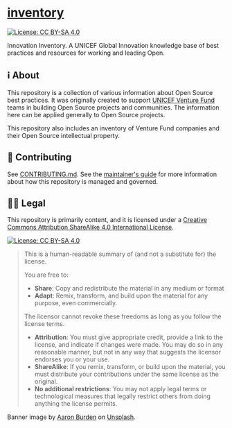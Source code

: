 [inventory](https://unicef.github.io/inventory/)
================================================

<!--
    Style rule: one sentence per line please!
    This makes git diffs easier to read. :)
-->

[![License: CC BY-SA 4.0](https://img.shields.io/badge/License-CC%20BY--SA%204.0-lightgrey.svg)][cc-by-sa-legal]

Innovation Inventory.
A UNICEF Global Innovation knowledge base of best practices and resources for working and leading Open.


## :information_source: About

This repository is a collection of various information about Open Source best practices.
It was originally created to support [UNICEF Venture Fund](https://unicefinnovationfund.org/) teams in building Open Source projects and communities.
The information here can be applied generally to Open Source projects.

This repository also includes an inventory of Venture Fund companies and their Open Source intellectual property.


## :busts_in_silhouette: Contributing

See [CONTRIBUTING.md](https://github.com/unicef/inventory/blob/main/.github/CONTRIBUTING.md "UNICEF Open Source Inventory contributing guidelines").
See the [maintainer's guide](https://unicef.github.io/inventory/meta/maintainers-guide/ "Maintainer's guide for O.S. Inventory") for more information about how this repository is managed and governed.


## :judge: Legal

This repository is primarily content, and it is licensed under a [Creative Commons Attribution ShareAlike 4.0 International License][cc-by-sa-legal].

[![License: CC BY-SA 4.0][cc-by-sa-image]][cc-by-sa-legal]

> This is a human-readable summary of (and not a substitute for) the license.
>
> You are free to:
>
> * **Share**:
>   Copy and redistribute the material in any medium or format
> * **Adapt**:
>   Remix, transform, and build upon the material for any purpose, even commercially.
>
> The licensor cannot revoke these freedoms as long as you follow the license terms.
>
> * **Attribution**:
>   You must give appropriate credit, provide a link to the license, and indicate if changes were made.
>   You may do so in any reasonable manner, but not in any way that suggests the licensor endorses you or your use.
> * **ShareAlike**:
>   If you remix, transform, or build upon the material, you must distribute your contributions under the same license as the original.
> * **No additional restrictions**:
>   You may not apply legal terms or technological measures that legally restrict others from doing anything the license permits.

Banner image by [Aaron Burden](https://unsplash.com/@aaronburden?utm_source=unsplash&utm_medium=referral&utm_content=creditCopyText") on [Unsplash](https://unsplash.com/s/photos/learn?utm_source=unsplash&utm_medium=referral&utm_content=creditCopyText").

[cc-by-sa-image]: https://licensebuttons.net/l/by-sa/4.0/88x31.png
[cc-by-sa-legal]: https://creativecommons.org/licenses/by-sa/4.0/
[cc-by-sa-shield]: https://img.shields.io/badge/License-CC%20BY--SA%204.0-blue.svg
